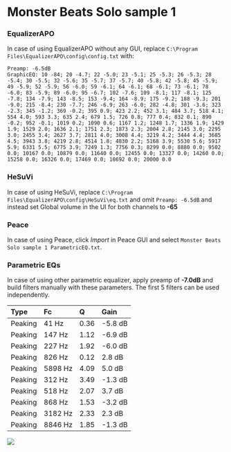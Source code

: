 # Monster Beats Solo sample 1

### EqualizerAPO
In case of using EqualizerAPO without any GUI, replace `C:\Program Files\EqualizerAPO\config\config.txt`
with:
```
Preamp: -6.5dB
GraphicEQ: 10 -84; 20 -4.7; 22 -5.0; 23 -5.1; 25 -5.3; 26 -5.3; 28 -5.4; 30 -5.5; 32 -5.6; 35 -5.7; 37 -5.7; 40 -5.8; 42 -5.8; 45 -5.9; 49 -5.9; 52 -5.9; 56 -6.0; 59 -6.1; 64 -6.1; 68 -6.1; 73 -6.1; 78 -6.0; 83 -5.9; 89 -6.0; 95 -6.7; 102 -7.6; 109 -8.1; 117 -8.1; 125 -7.8; 134 -7.9; 143 -8.5; 153 -9.4; 164 -8.9; 175 -9.2; 188 -9.3; 201 -9.0; 215 -8.4; 230 -7.7; 246 -6.9; 263 -6.0; 282 -4.8; 301 -3.6; 323 -2.3; 345 -1.2; 369 -0.2; 395 0.9; 423 2.2; 452 3.1; 484 3.7; 518 4.1; 554 4.0; 593 3.3; 635 2.4; 679 1.5; 726 0.8; 777 0.4; 832 0.1; 890 -0.2; 952 -0.1; 1019 0.2; 1090 0.6; 1167 1.2; 1248 1.7; 1336 1.9; 1429 1.9; 1529 2.0; 1636 2.1; 1751 2.3; 1873 2.3; 2004 2.8; 2145 3.0; 2295 3.0; 2455 3.4; 2627 3.7; 2811 4.0; 3008 4.4; 3219 4.2; 3444 4.4; 3685 4.5; 3943 3.8; 4219 2.8; 4514 1.8; 4830 2.2; 5168 3.9; 5530 5.6; 5917 5.9; 6331 5.5; 6775 3.9; 7249 1.3; 7756 0.3; 8299 0.0; 8880 0.0; 9502 0.0; 10167 0.0; 10879 0.0; 11640 0.0; 12455 0.0; 13327 0.0; 14260 0.0; 15258 0.0; 16326 0.0; 17469 0.0; 18692 0.0; 20000 0.0
```

### HeSuVi
In case of using HeSuVi, replace `C:\Program Files\EqualizerAPO\config\HeSuVi\eq.txt` and omit `Preamp:
-6.5dB` and instead set Global volume in the UI for both channels to **-65**

### Peace
In case of using Peace, click *Import* in Peace GUI and select `Monster Beats Solo sample 1 ParametricEQ.txt`.

### Parametric EQs
In case of using other parametric equalizer, apply preamp of **-7.0dB** and build filters manually with
these parameters. The first 5 filters can be used independently.

| Type    | Fc      |    Q | Gain    |
|:--------|:--------|:-----|:--------|
| Peaking | 41 Hz   | 0.36 | -5.8 dB |
| Peaking | 147 Hz  | 1.12 | -6.9 dB |
| Peaking | 227 Hz  | 1.92 | -6.0 dB |
| Peaking | 826 Hz  | 0.12 | 2.8 dB  |
| Peaking | 5898 Hz | 4.09 | 5.0 dB  |
| Peaking | 312 Hz  | 3.49 | -1.3 dB |
| Peaking | 518 Hz  | 2.07 | 3.7 dB  |
| Peaking | 868 Hz  | 1.53 | -3.2 dB |
| Peaking | 3182 Hz | 2.33 | 2.3 dB  |
| Peaking | 8846 Hz | 1.85 | -1.3 dB |

![](https://raw.githubusercontent.com/jaakkopasanen/AutoEq/master/results/innerfidelity/sbaf-serious/Monster%20Beats%20Solo%20sample%201/Monster%20Beats%20Solo%20sample%201.png)